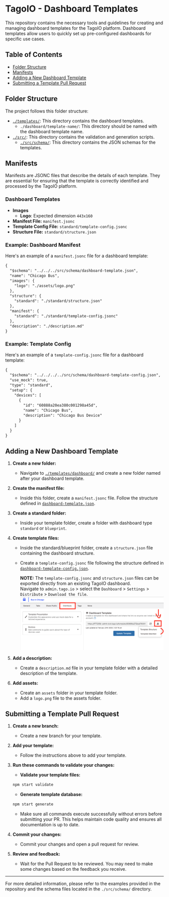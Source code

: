 # TagoIO - Dashboard Templates

This repository contains the necessary tools and guidelines for creating and managing dashboard templates for the TagoIO platform. Dashboard templates allow users to quickly set up pre-configured dashboards for specific use cases.

## Table of Contents

- [Folder Structure](#folder-structure)
- [Manifests](#manifests)
- [Adding a New Dashboard Template](#adding-a-new-dashboard-template)
- [Submitting a Template Pull Request](#submitting-a-template-pull-request)

## Folder Structure

The project follows this folder structure:

- [`./templates/`](./templates/): This directory contains the dashboard templates.
  - `./dashboard/template-name/`: This directory should be named with the dashboard template name.
- [`./src/`](./src/): This directory contains the validation and generation scripts.
  - [`./src/schema/`](./src/schema/): This directory contains the JSON schemas for the templates.

## Manifests

Manifests are JSONC files that describe the details of each template. They are essential for ensuring that the template is correctly identified and processed by the TagoIO platform.

### Dashboard Templates

- **Images**
  - **Logo**: Expected dimension `443x160`
- **Manifest File:** `manifest.jsonc`
- **Template Config File:** `standard/template-config.jsonc`
- **Structure File:** `standard/structure.json`

### Example: Dashboard Manifest

Here's an example of a `manifest.jsonc` file for a dashboard template:

```jsonc
{
  "$schema": "../../../src/schema/dashboard-template.json",
  "name": "Chicago Bus",
  "images": {
    "logo": "./assets/logo.png"
  },
  "structure": {
    "standard": "./standard/structure.json"
  },
  "manifest": {
    "standard": "./standard/template-config.jsonc"
  },
  "description": "./description.md"
}
```

### Example: Template Config

Here's an example of a `template-config.jsonc` file for a dashboard template:

```jsonc
{
  "$schema": "../../../../src/schema/dashboard-template-config.json",
  "use_mock": true,
  "type": "standard",
  "setup": {
    "devices": [
      {
        "id": "60888a20ea380c001298a45d",
        "name": "Chicago Bus",
        "description": "Chicago Bus Device"
      }
    ]
  }
}
```

## Adding a New Dashboard Template

1. **Create a new folder:**

   - Navigate to [`./templates/dashboard/`](./templates/dashboard/) and create a new folder named after your dashboard template.

2. **Create the manifest file:**

   - Inside this folder, create a `manifest.jsonc` file. Follow the structure defined in [`dashboard-template.json`](./src/schema/dashboard-template.json).

3. **Create a standard folder:**

   - Inside your template folder, create a folder with dashboard type `standard` or `blueprint`.

4. **Create template files:**

   - Inside the standard/blueprint folder, create a `structure.json` file containing the dashboard structure.
   - Create a `template-config.jsonc` file following the structure defined in [`dashboard-template-config.json`](./src/schema/dashboard-template-config.json).

     **NOTE:** The `template-config.jsonc` and `structure.json` files can be exported directly from an existing TagoIO dashboard.\
     Navigate to `admin.tago.io` > select the `Dashboard` > `Settings` > `Distribute` > `Download the file`.
     ![Dashboard Export Example](./assets/download-example.png)

5. **Add a description:**

   - Create a `description.md` file in your template folder with a detailed description of the template.

6. **Add assets:**
   - Create an `assets` folder in your template folder.
   - Add a `logo.png` file to the assets folder.

## Submitting a Template Pull Request

1. **Create a new branch:**

   - Create a new branch for your template.

2. **Add your template:**

   - Follow the instructions above to add your template.

3. **Run these commands to validate your changes:**

   - **Validate your template files:**

   ```bash
   npm start validate
   ```

   - **Generate template database:**

   ```bash
   npm start generate
   ```

   - Make sure all commands execute successfully without errors before submitting your PR. This helps maintain code quality and ensures all documentation is up to date.

4. **Commit your changes:**

   - Commit your changes and open a pull request for review.

5. **Review and feedback:**

   - Wait for the Pull Request to be reviewed. You may need to make some changes based on the feedback you receive.

---

For more detailed information, please refer to the examples provided in the repository and the schema files located in the `./src/schema/` directory.
